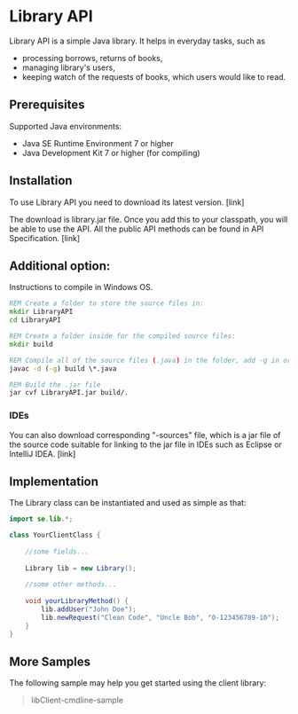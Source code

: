 # Library API
Library API is a simple Java library.
It helps in everyday tasks, such as 
- processing borrows, returns of books, 
- managing library's users,
- keeping watch of the requests of books, which users would like to read.

## Prerequisites 
Supported Java environments:
- Java SE Runtime Environment 7 or higher
- Java Development Kit 7 or higher (for compiling)

## Installation
To use Library API you need to download its latest version. [link] 

The download is library.jar file. Once you add this to your classpath, you will be able to use the API. All the public API methods can be found in API Specification. [link]

## Additional option:
Instructions to compile in Windows OS.
```bat
REM Create a folder to store the source files in:  
mkdir LibraryAPI  
cd LibraryAPI  

REM Create a folder inside for the compiled source files:  
mkdir build  

REM Compile all of the source files (.java) in the folder, add -g in order to compile with debug info:  
javac -d (-g) build \*.java  

REM Build the .jar file  
jar cvf LibraryAPI.jar build/.  
```

 
### IDEs
You can also download corresponding "-sources" file, which is a jar file of the source code suitable for linking to the jar file in IDEs such as Eclipse or IntelliJ IDEA. [link]

## Implementation
The Library class can be instantiated and used as simple as that:

```java
import se.lib.*;

class YourClientClass {
    
    //some fields...
    
    Library lib = new Library();
    
    //some other methods...
    
    void yourLibraryMethod() {
        lib.addUser("John Doe");
        lib.newRequest("Clean Code", "Uncle Bob", "0-123456789-10");
    }
}
```

## More Samples
The following sample may help you get started using the client library:
>libClient-cmdline-sample
